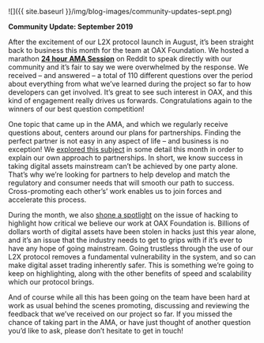 ﻿---
layout: post
author: OAX Foundation
image: /img/blog-images/community-updates-sept.png
---

![]({{ site.baseurl }}/img/blog-images/community-updates-sept.png)

<b>Community Update: September 2019</b>

After the excitement of our L2X protocol launch in August, it’s been straight back to business this month for the team at OAX Foundation.  We hosted a marathon <b><a href="https://www.reddit.com/r/OpenANX/comments/cyyi8q/our_24hour_ama_askmeanything_session_is_now_live/" target="_blank">24 hour AMA Session</a></b> on Reddit to speak directly with our community and it’s fair to say we were overwhelmed by the response.  We received – and answered – a total of 110 different questions over the period about everything from what we’ve learned during the project so far to how developers can get involved.  It’s great to see such interest in OAX, and this kind of engagement really drives us forwards.  Congratulations again to the winners of our best question competition!


One topic that came up in the AMA, and which we regularly receive questions about, centers around our plans for partnerships.  Finding the perfect partner is not easy in any aspect of life – and business is no exception!  We <a href="https://www.oax.org/2019/09/27/Lets-Talk-About-Partnerships.html" target="_blank">explored this subject</a> in some detail this month in order to explain our own approach to partnerships.  In short, we know success in taking digital assets mainstream can’t be achieved by one party alone.  That’s why we’re looking for partners to help develop and match the regulatory and consumer needs that will smooth our path to success. Cross-promoting each other’s’ work enables us to join forces and accelerate this process.

During the month, we also <a href="https://www.oax.org/2019/09/20/Trustless-Hackers-2019.html" target="_blank">shone a spotlight</a> on the issue of hacking to highlight how critical we believe our work at OAX Foundation is.   Billions of dollars worth of digital assets have been stolen in hacks just this year alone, and it’s an issue that the industry needs to get to grips with if it’s ever to have any hope of going mainstream.  Going trustless through the use of our L2X protocol removes a fundamental vulnerability in the system, and so can make digital asset trading inherently safer.  This is something we’re going to keep on highlighting, along with the other benefits of speed and scalability which our protocol brings.

And of course while all this has been going on the team have been hard at work as usual behind the scenes promoting, discussing and reviewing the feedback that we’ve received on our project so far.  If you missed the chance of taking part in the AMA, or have just thought of another question you’d like to ask, please don’t hesitate to get in touch!



